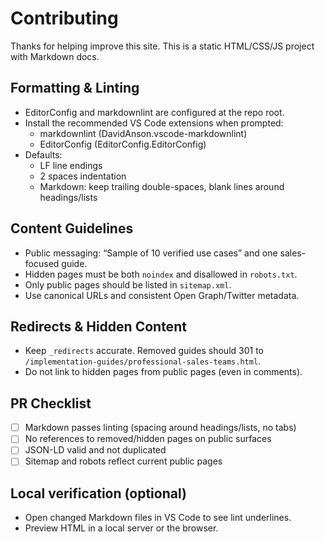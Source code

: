 # Contributing

Thanks for helping improve this site. This is a static HTML/CSS/JS project with Markdown docs.

## Formatting & Linting

- EditorConfig and markdownlint are configured at the repo root.
- Install the recommended VS Code extensions when prompted:
  - markdownlint (DavidAnson.vscode-markdownlint)
  - EditorConfig (EditorConfig.EditorConfig)
- Defaults:
  - LF line endings
  - 2 spaces indentation
  - Markdown: keep trailing double-spaces, blank lines around headings/lists

## Content Guidelines

- Public messaging: “Sample of 10 verified use cases” and one sales-focused guide.
- Hidden pages must be both `noindex` and disallowed in `robots.txt`.
- Only public pages should be listed in `sitemap.xml`.
- Use canonical URLs and consistent Open Graph/Twitter metadata.

## Redirects & Hidden Content

- Keep `_redirects` accurate. Removed guides should 301 to `/implementation-guides/professional-sales-teams.html`.
- Do not link to hidden pages from public pages (even in comments).

## PR Checklist

- [ ] Markdown passes linting (spacing around headings/lists, no tabs)
- [ ] No references to removed/hidden pages on public surfaces
- [ ] JSON-LD valid and not duplicated
- [ ] Sitemap and robots reflect current public pages

## Local verification (optional)

- Open changed Markdown files in VS Code to see lint underlines.
- Preview HTML in a local server or the browser.

